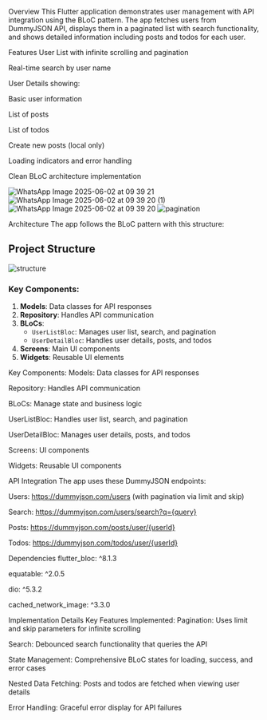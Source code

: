 Overview
This Flutter application demonstrates user management with API integration using the BLoC pattern. The app fetches users from DummyJSON API, 
displays them in a paginated list with search functionality, and shows detailed information including posts and todos for each user.

Features
User List with infinite scrolling and pagination

Real-time search by user name

User Details showing:

Basic user information

List of posts

List of todos

Create new posts (local only)

Loading indicators and error handling

Clean BLoC architecture implementation


![WhatsApp Image 2025-06-02 at 09 39 21](https://github.com/user-attachments/assets/b5bd447c-cf83-46d3-9800-66d8a02cff3f)
![WhatsApp Image 2025-06-02 at 09 39 20 (1)](https://github.com/user-attachments/assets/fdeeb2bd-c06e-4dc3-aad4-69e6f9745901)
![WhatsApp Image 2025-06-02 at 09 39 20](https://github.com/user-attachments/assets/956512b3-3d28-44f7-99c7-fa7b8ba3b56b)
![pagination](https://github.com/user-attachments/assets/30c20784-67ee-49da-81e1-1a85f05a5f34)

Architecture
The app follows the BLoC pattern with this structure:



## Project Structure


![structure](https://github.com/user-attachments/assets/d1c7765e-d030-4d9b-9050-0aa4457a22e7)


### Key Components:

1. **Models**: Data classes for API responses
2. **Repository**: Handles API communication
3. **BLoCs**: 
   - `UserListBloc`: Manages user list, search, and pagination
   - `UserDetailBloc`: Handles user details, posts, and todos
4. **Screens**: Main UI components
5. **Widgets**: Reusable UI elements

    

Key Components:
Models: Data classes for API responses

Repository: Handles API communication

BLoCs: Manage state and business logic

UserListBloc: Handles user list, search, and pagination

UserDetailBloc: Manages user details, posts, and todos

Screens: UI components

Widgets: Reusable UI components

API Integration
The app uses these DummyJSON endpoints:

Users: https://dummyjson.com/users (with pagination via limit and skip)

Search: https://dummyjson.com/users/search?q={query}

Posts: https://dummyjson.com/posts/user/{userId}

Todos: https://dummyjson.com/todos/user/{userId}

Dependencies
flutter_bloc: ^8.1.3

equatable: ^2.0.5

dio: ^5.3.2

cached_network_image: ^3.3.0

Implementation Details
Key Features Implemented:
Pagination: Uses limit and skip parameters for infinite scrolling

Search: Debounced search functionality that queries the API

State Management: Comprehensive BLoC states for loading, success, and error cases

Nested Data Fetching: Posts and todos are fetched when viewing user details

Error Handling: Graceful error display for API failures
